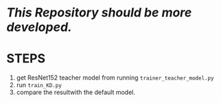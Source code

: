 # <i>This Repository should be more developed.</i>


# STEPS

1. get ResNet152 teacher model from running ``trainer_teacher_model.py``
2. run ``train_KD.py``
3. compare the resultwith the default model.